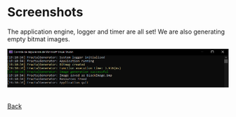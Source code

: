 # Screenshots

The application engine, logger and timer are all set! We are also generating empty bitmat images.  

![Log](09_20_GeneratingFirstBitmap.PNG)

<br/>[Back](https://github.com/ManuCanedo/fractal-generator)